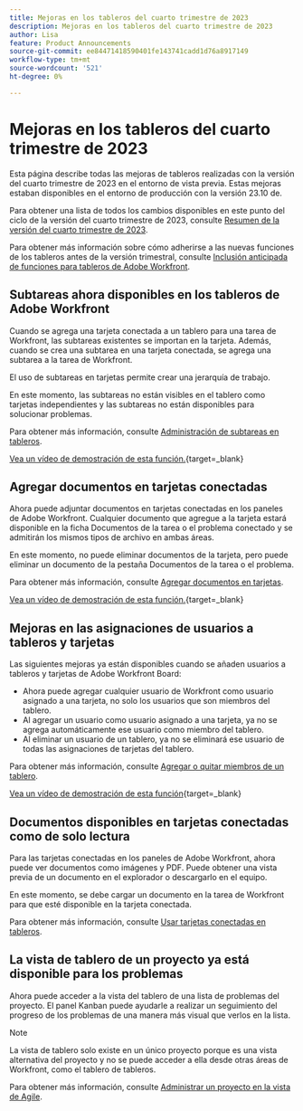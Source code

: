 ```yaml
---
title: Mejoras en los tableros del cuarto trimestre de 2023
description: Mejoras en los tableros del cuarto trimestre de 2023
author: Lisa
feature: Product Announcements
source-git-commit: ee84471418590401fe143741cadd1d76a8917149
workflow-type: tm+mt
source-wordcount: '521'
ht-degree: 0%

---
```


# Mejoras en los tableros del cuarto trimestre de 2023

Esta página describe todas las mejoras de tableros realizadas con la versión del cuarto trimestre de 2023 en el entorno de vista previa. Estas mejoras estaban disponibles en el entorno de producción con la versión 23.10 de.

Para obtener una lista de todos los cambios disponibles en este punto del ciclo de la versión del cuarto trimestre de 2023, consulte [Resumen de la versión del cuarto trimestre de 2023](/help/quicksilver/product-announcements/product-releases/23-q4-release-activity/23-q4-release-overview.md).

Para obtener más información sobre cómo adherirse a las nuevas funciones de los tableros antes de la versión trimestral, consulte [Inclusión anticipada de funciones para tableros de Adobe Workfront](/help/quicksilver/agile/get-started-with-boards/boards-early-feature-opt-in.md).

## Subtareas ahora disponibles en los tableros de Adobe Workfront

Cuando se agrega una tarjeta conectada a un tablero para una tarea de Workfront, las subtareas existentes se importan en la tarjeta. Además, cuando se crea una subtarea en una tarjeta conectada, se agrega una subtarea a la tarea de Workfront.

El uso de subtareas en tarjetas permite crear una jerarquía de trabajo.

En este momento, las subtareas no están visibles en el tablero como tarjetas independientes y las subtareas no están disponibles para solucionar problemas.

Para obtener más información, consulte [Administración de subtareas en tableros](/help/quicksilver/agile/get-started-with-boards/manage-subtasks-on-boards.md).

[Vea un vídeo de demostración de esta función.](https://video.tv.adobe.com/v/3424860/){target=_blank}

## Agregar documentos en tarjetas conectadas

Ahora puede adjuntar documentos en tarjetas conectadas en los paneles de Adobe Workfront. Cualquier documento que agregue a la tarjeta estará disponible en la ficha Documentos de la tarea o el problema conectado y se admitirán los mismos tipos de archivo en ambas áreas.

En este momento, no puede eliminar documentos de la tarjeta, pero puede eliminar un documento de la pestaña Documentos de la tarea o el problema.

Para obtener más información, consulte [Agregar documentos en tarjetas](/help/quicksilver/agile/get-started-with-boards/add-documents-on-cards.md).

[Vea un vídeo de demostración de esta función.](https://video.tv.adobe.com/v/3423070/){target=_blank}

## Mejoras en las asignaciones de usuarios a tableros y tarjetas

Las siguientes mejoras ya están disponibles cuando se añaden usuarios a tableros y tarjetas de Adobe Workfront Board:

* Ahora puede agregar cualquier usuario de Workfront como usuario asignado a una tarjeta, no solo los usuarios que son miembros del tablero.
* Al agregar un usuario como usuario asignado a una tarjeta, ya no se agrega automáticamente ese usuario como miembro del tablero.
* Al eliminar un usuario de un tablero, ya no se eliminará ese usuario de todas las asignaciones de tarjetas del tablero.

Para obtener más información, consulte [Agregar o quitar miembros de un tablero](/help/quicksilver/agile/get-started-with-boards/add-members-to-board.md).

[Vea un vídeo de demostración de esta función](https://video.tv.adobe.com/v/3423222/){target=_blank}

## Documentos disponibles en tarjetas conectadas como de solo lectura

Para las tarjetas conectadas en los paneles de Adobe Workfront, ahora puede ver documentos como imágenes y PDF. Puede obtener una vista previa de un documento en el explorador o descargarlo en el equipo.

En este momento, se debe cargar un documento en la tarea de Workfront para que esté disponible en la tarjeta conectada.

Para obtener más información, consulte [Usar tarjetas conectadas en tableros](/help/quicksilver/agile/get-started-with-boards/connected-cards.md).

## La vista de tablero de un proyecto ya está disponible para los problemas

Ahora puede acceder a la vista del tablero de una lista de problemas del proyecto. El panel Kanban puede ayudarle a realizar un seguimiento del progreso de los problemas de una manera más visual que verlos en la lista.

>[!NOTE]
>
>La vista de tablero solo existe en un único proyecto porque es una vista alternativa del proyecto y no se puede acceder a ella desde otras áreas de Workfront, como el tablero de tableros.

Para obtener más información, consulte [Administrar un proyecto en la vista de Agile](/help/quicksilver/manage-work/projects/manage-projects/manage-projects-in-agile-view.md).
